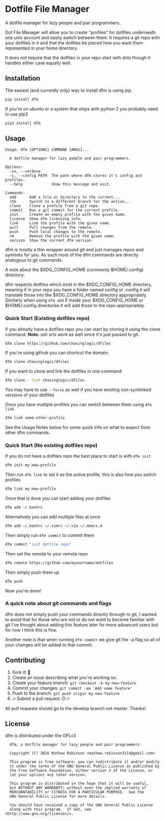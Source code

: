 # **D**otfile **F**ile **M**anager
A dotfile manager for lazy people and pair programmers.

Dot File Manager will allow you to create "profiles" for dotfiles underneath one
unix account and easily switch between them. It requires a git repo with your
dotfiles in it and that the dotfiles be placed how you want them represented in
your home directory.

It does not require that the dotfiles in your repo start with dots though it 
handles either case equally well.

## Installation
The easiest (and currently only) way to install dfm is using pip

```bash
pip install dfm
```

If you're on ubuntu or a system that ships with python 2 you probably need
to use pip3

```bash
pip3 install dfm
```

## Usage

```
Usage: dfm [OPTIONS] COMMAND [ARGS]...

  A dotfile manager for lazy people and pair programmers.

Options:
  -vv, --verbose
  -c, --config PATH  The path where dfm stores it's config and profiles.
  --help             Show this message and exit.

Commands:
  add      Add a file or directory to the current...
  chk      Switch to a different branch for the active...
  clone    Clone a profile from a git repo.
  commit   Run a git commit for the current profile.
  init     Create an empty profile with the given name.
  license  Show dfm licensing info.
  link     Link the profile with the given name.
  pull     Pull changes from the remote.
  push     Push local changes to the remote.
  rm       Remove the profile with the given name.
  version  Show the current dfm version.
```

dfm is mostly a thin wrapper around git and just manages repos and symlinks 
for you. As such most of the dfm commands are directly analogous to git 
commands.

A note about the $XDG\_CONFIG\_HOME (commonly $HOME/.config) directory:

dfm respects dotfiles which exist in the $XDG\_CONFIG\_HOME directory, meaning 
if in your repo you have a folder named config or .config it will translate 
those into the  $XDG\_CONFIG\_HOME directory appropriately. Similarly when 
using `dfm add` if inside your $XDG\_CONFIG\_HOME or $HOME/.config directories 
it will add those to the repo appropriately.

### Quick Start (Existing dotfiles repo)

If you already have a dotfiles repo you can start by cloning it using the clone
command. **Note:** ssh urls work as well since it's just passed to git.

```bash
dfm clone https://github.com/chasinglogic/dfiles
```

If you're using github you can shortcut the domain:

```bash
dfm clone chasinglogic/dfiles
```

If you want to clone and link the dotfiles in one command:

```bash
dfm clone --link chasinglogic/dfiles
```

You may have to use `--force` as well if you have existing non-symlinked 
versions of your dotfiles

Once you have multiple profiles you can switch between them using `dfm link`

```bash
dfm link some-other-profile
```

See the Usage Notes below for some quick info on what to expect from other dfm
commands.

### Quick Start (No existing dotfiles repo)

If you do not have a dotfiles repo the best place to start is with `dfm init`

```bash
dfm init my-new-profile
```

Then run `dfm link` to set it as the active profile, this is also how you
switch profiles

```bash
dfm link my-new-profile
```

Once that is done you can start adding your dotfiles

```bash
dfm add ~/.bashrc
```

Alternatively you can add multiple files at once

```bash
dfm add ~/.bashrc ~/.vimrc ~/.vim ~/.emacs.d
```

Then simply run `dfm commit` to commit them

```bash
dfm commit "init dotfile repo"
```

Then set the remote to your remote repo

```bash
dfm remote https://github.com/myusername/dotfiles
```

Then simply push them up

```bash
dfm push
```

Now you're done!

### A quick note about git commands and flags

dfm does not simply push your commands directly through to git, I wanted to
avoid that for those who are not or do not want to become familiar with git
I've thought about adding this feature later for more advanced users but for
now I think this is fine.

Another note is that when running `dfm commit` we give git the -a flag so all 
of your changes will be added to that commit. 

## Contributing

1. Fork it! :fork_and_knife:
2. Create an issue describing what you're working on.
3. Create your feature branch: `git checkout -b my-new-feature`
4. Commit your changes: `git commit -am 'Add some feature'`
5. Push to the branch: `git push origin my-new-feature`
6. :fire: Submit a pull request :D :fire:

All pull requests should go to the develop branch not master. Thanks!

## License

dfm is distributed under the GPLv3

```
  dfm, a dotfile manager for lazy people and pair programmers

  Copyright (C) 2016 Mathew Robinson <mathew.robinson3114@gmail.com>

  This program is free software: you can redistribute it and/or modify
  it under the terms of the GNU General Public License as published by
  the Free Software Foundation, either version 3 of the License, or
  (at your option) any later version.

  This program is distributed in the hope that it will be useful,
  but WITHOUT ANY WARRANTY; without even the implied warranty of
  MERCHANTABILITY or FITNESS FOR A PARTICULAR PURPOSE.  See the
  GNU General Public License for more details.

  You should have received a copy of the GNU General Public License
  along with this program.  If not, see <http://www.gnu.org/licenses/>.
```
